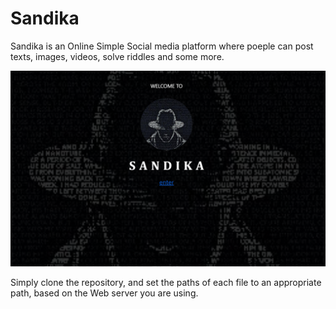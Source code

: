 # Sandika


Sandika is an Online Simple Social media platform where poeple can post texts, images, videos, solve riddles and some more.


<img src="logo.png">


Simply clone the repository, and set the paths of each file to an appropriate path, based on the Web server you are using.

